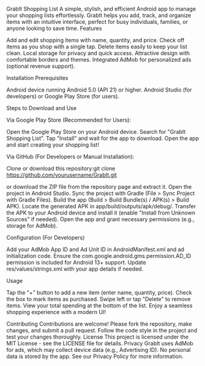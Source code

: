 GrabIt Shopping List
A simple, stylish, and efficient Android app to manage your shopping lists effortlessly. GrabIt helps you add, track, and organize items with an intuitive interface, perfect for busy individuals, families, or anyone looking to save time.
Features

Add and edit shopping items with name, quantity, and price.
Check off items as you shop with a single tap.
Delete items easily to keep your list clean.
Local storage for privacy and quick access.
Attractive design with comfortable borders and themes.
Integrated AdMob for personalized ads (optional revenue support).

Installation
Prerequisites

Android device running Android 5.0 (API 21) or higher.
Android Studio (for developers) or Google Play Store (for users).

Steps to Download and Use

Via Google Play Store (Recommended for Users):

Open the Google Play Store on your Android device.
Search for "GrabIt Shopping List".
Tap "Install" and wait for the app to download.
Open the app and start creating your shopping list!


Via GitHub (For Developers or Manual Installation):

Clone or download this repository:git clone https://github.com/yourusername/GrabIt.git

or download the ZIP file from the repository page and extract it.
Open the project in Android Studio.
Sync the project with Gradle (File > Sync Project with Gradle Files).
Build the app (Build > Build Bundle(s) / APK(s) > Build APK).
Locate the generated APK in app/build/outputs/apk/debug/.
Transfer the APK to your Android device and install it (enable "Install from Unknown Sources" if needed).
Open the app and grant necessary permissions (e.g., storage for AdMob).



Configuration (For Developers)

Add your AdMob App ID and Ad Unit ID in AndroidManifest.xml and ad initialization code.
Ensure the com.google.android.gms.permission.AD_ID permission is included for Android 13+ support.
Update res/values/strings.xml with your app details if needed.

Usage

Tap the "+" button to add a new item (enter name, quantity, price).
Check the box to mark items as purchased.
Swipe left or tap "Delete" to remove items.
View your total spending at the bottom of the list.
Enjoy a seamless shopping experience with a modern UI!

Contributing
Contributions are welcome! Please fork the repository, make changes, and submit a pull request. Follow the code style in the project and test your changes thoroughly.
License
This project is licensed under the MIT License - see the LICENSE file for details.
Privacy
GrabIt uses AdMob for ads, which may collect device data (e.g., Advertising ID). No personal data is stored by the app. See our Privacy Policy for more information.

